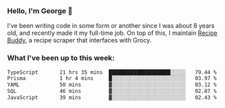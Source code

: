 ### Hello, I'm George 👋

I've been writing code in some form or another since I was about 8 years old, and recently made it my full-time job. On top of this, I maintain [Recipe Buddy](https://github.com/georgegebbett/recipe-buddy), a recipe scraper that interfaces with Grocy.  

<!--
**georgegebbett/georgegebbett** is a ✨ _special_ ✨ repository because its `README.md` (this file) appears on your GitHub profile.

Here are some ideas to get you started:

- 🔭 I’m currently working on ...
- 🌱 I’m currently learning ...
- 👯 I’m looking to collaborate on ...
- 🤔 I’m looking for help with ...
- 💬 Ask me about ...
- 📫 How to reach me: ...
- 😄 Pronouns: ...
- ⚡ Fun fact: ...
-->

### What I've been up to this week:
<!--START_SECTION:waka-->

```txt
TypeScript       21 hrs 35 mins  ████████████████████░░░░░   79.44 %
Prisma           1 hr 4 mins     █░░░░░░░░░░░░░░░░░░░░░░░░   03.97 %
YAML             50 mins         ▓░░░░░░░░░░░░░░░░░░░░░░░░   03.12 %
SQL              46 mins         ▓░░░░░░░░░░░░░░░░░░░░░░░░   02.87 %
JavaScript       39 mins         ▓░░░░░░░░░░░░░░░░░░░░░░░░   02.43 %
```

<!--END_SECTION:waka-->
